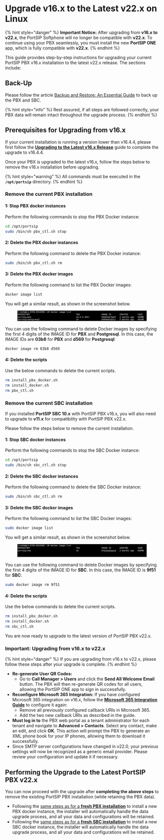 # Upgrade v16.x to the Latest v22.x on Linux

{% hint style="danger" %}
**Important Notice:** After upgrading from **v16.x to v22.x**, the PortSIP Softphone will no longer be compatible with **v22.x**. To continue using your PBX seamlessly, you must install the new **PortSIP ONE** app, which is fully compatible with **v22.x**.
{% endhint %}

This guide provides step-by-step instructions for upgrading your current PortSIP PBX v16.x installation to the latest v22.x release. The sections include:

## Back-Up

Please follow the article [Backup and Restore: An Essential Guide](https://support.portsip.com/portsip-pbx/portsip-pbx-administration-guide/backup-and-restore) to back up the PBX and SBC.

{% hint style="info" %}
Rest assured, if all steps are followed correctly, your PBX data will remain intact throughout the upgrade process.
{% endhint %}

## Prerequisites for Upgrading from v16.x

If your current installation is running a version lower than v16.4.4, please first follow the [**Upgrading to the Latest v16.x Release**](../installation-of-portsip-pbx-v16/upgrade-portsip-pbx-to-v16.x.md) guide to complete the upgrade to v16.4.4.

Once your PBX is upgraded to the latest v16.x, follow the steps below to remove the v16.x installation before upgrading.

{% hint style="warning" %}
All commands must be executed in the **`/opt/portsip`** directory.
{% endhint %}

### Remove the current PBX installation

#### 1: Stop PBX docker instances <a href="#step-1-stop-pbx-docker-instance" id="step-1-stop-pbx-docker-instance"></a>

Perform the following commands to stop the PBX Docker instance:

```sh
cd /opt/portsip
sudo /bin/sh pbx_ctl.sh stop
```

#### 2: Delete the PBX docker instances <a href="#step-2-delete-the-pbx-docker-instance" id="step-2-delete-the-pbx-docker-instance"></a>

Perform the following command to delete the PBX Docker instance:

```sh
sudo /bin/sh pbx_ctl.sh rm
```

#### 3: Delete the PBX docker images <a href="#step-3-list-the-pbx-docker-images" id="step-3-list-the-pbx-docker-images"></a>

Perform the following command to list the PBX Docker images:

```sh
docker image list
```

You will get a similar result, as shown in the screenshot below.

<figure><img src="../../../../.gitbook/assets/docker_image.png" alt=""><figcaption></figcaption></figure>

You can use the following command to delete Docker images by specifying the first 4 digits of the IMAGE ID for **PBX** and **Postgresql**. In this case, the IMAGE IDs are **03b8** for **PBX** and **d569** for **Postgresql**:

```sh
docker image rm 03b8 d569 
```

#### 4: Delete the scripts <a href="#step-4-delete-the-pbx-scripts" id="step-4-delete-the-pbx-scripts"></a>

Use the below commands to delete the current scripts.

```sh
rm install_pbx_docker.sh
rm install_docker.sh
rm pbx_ctl.sh
```

### Remove the current SBC installation

If you installed **PortSIP SBC 10.x** with PortSIP PBX v16.x, you will also need to upgrade to **v11.x** for compatibility with PortSIP PBX v22.x.&#x20;

Please follow the steps below to remove the current installation.

#### 1: Stop SBC docker instances <a href="#step-1-stop-pbx-docker-instance" id="step-1-stop-pbx-docker-instance"></a>

Perform the following commands to stop the SBC Docker instance:

```sh
cd /opt/portsip
sudo /bin/sh sbc_ctl.sh stop
```

#### 2: Delete the SBC docker instances <a href="#step-2-delete-the-pbx-docker-instance" id="step-2-delete-the-pbx-docker-instance"></a>

Perform the following command to delete the SBC Docker instance:

```sh
sudo /bin/sh sbc_ctl.sh rm
```

#### 3: Delete the SBC docker images <a href="#step-3-list-the-pbx-docker-images" id="step-3-list-the-pbx-docker-images"></a>

Perform the following command to list the SBC Docker images:

```sh
sudo docker image list
```

You will get a similar result, as shown in the screenshot below.

<figure><img src="../../../../.gitbook/assets/sbc_docker.png" alt=""><figcaption></figcaption></figure>

You can use the following command to delete Docker images by specifying the first 4 digits of the IMAGE ID for **SBC**. In this case, the IMAGE ID is **9f51** for **SBC**:

```sh
sudo docker image rm 9f51
```

#### 4: Delete the scripts <a href="#step-4-delete-the-pbx-scripts" id="step-4-delete-the-pbx-scripts"></a>

Use the below commands to delete the current scripts.

```sh
rm install_pbx_docker.sh
rm install_docker.sh
rm sbc_ctl.sh
```

You are now ready to upgrade to the latest version of PortSIP PBX v22.x.

### Important: Upgrading from v16.x to v22.x

{% hint style="danger" %}
If you are upgrading from v16.x to v22.x, please follow these steps after your upgrade is complete.
{% endhint %}

* **Re-generate User QR Codes:**
  * Go to **Call Manager > Users** and click the **Send All Welcome Email** button. The PBX will then re-generate QR codes for all users, allowing the PortSIP ONE app to sign in successfully.
* **Reconfigure Microsoft 365 Integration:** If you have configured Microsoft 365 integration on v16.x, follow the [**Microsoft 365 Integration Guide**](../../integrations/) to configure it again:&#x20;
  * Remove all previously configured callback URIs in Microsoft 365.
  * Add the two new callback URIs as described in the guide.
* **Must log in to** the PBX web portal as a tenant administrator for each tenant and navigate to **Advanced > Contacts**. Select any contact, make an edit, and click **OK**. This action will prompt the PBX to generate an XML phone book for your IP phones, allowing them to download it successfully.
* Since SMTP server configurations have changed in v22.0, your previous settings will now be recognized as a generic email provider. Please review your configuration and update it if necessary.

## Performing the Upgrade to the Latest PortSIP PBX v22.x

You can now proceed with the upgrade after **completing the above steps** to remove the existing PortSIP PBX installation (while retaining the PBX data).

* Following the [same steps as for a **fresh PBX installation**](install-portsip-pbx-on-linux.md) to install a new PBX docker instance, the installer will automatically handle the data upgrade process, and all your data and configurations will be retained.
* Following the [same steps as for a **fresh SBC installation**](../../9-configuring-portsip-sbc/installation-portsip-sbc-v11.x.md) to install a new SBC docker instance, the installer will automatically handle the data upgrade process, and all your data and configurations will be retained.

